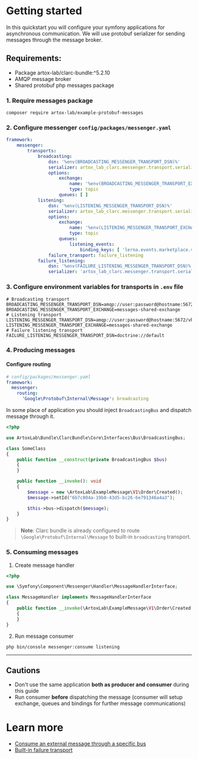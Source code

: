 # Getting started

In this quickstart you will configure your symfony applications for asynchronous communication.
We will use protobuf serializer for sending messages through the message broker. 

## Requirements:

- Package artox-lab/clarc-bundle:^5.2.10
- AMQP message broker
- Shared protobuf php messages package

### 1. Require messages package

```shell
composer require artox-lab/example-protobuf-messages
```

### 2. Configure messenger `config/packages/messenger.yaml`

```yaml
framework:
    messenger:
        transports:
            broadcasting:
                dsn: '%env(BROADCASTING_MESSENGER_TRANSPORT_DSN)%'
                serializer: artox_lab_clarc.messenger.transport.serializer.protobuf_self_origin_stamps
                options:
                    exchange:
                        name: '%env(BROADCASTING_MESSENGER_TRANSPORT_EXCHANGE)%'
                        type: topic
                    queues: [ ]
            listening:
                dsn: '%env(LISTENING_MESSENGER_TRANSPORT_DSN)%'
                serializer: artox_lab_clarc.messenger.transport.serializer.protobuf_self_origin_stamps
                options:
                    exchange:
                        name: '%env(LISTENING_MESSENGER_TRANSPORT_EXCHANGE)%'
                        type: topic
                    queues:
                        listening_events:
                            binding_keys: [ 'lerna.events.marketplace.v1.#' ]
                failure_transport: failure_listening
            failure_listening:
                dsn: '%env(FAILURE_LISTENING_MESSENGER_TRANSPORT_DSN)%'
                serializer: 'artox_lab_clarc.messenger.transport.serializer.protobuf'
```

### 3. Configure environment variables for transports in `.env` file

```shell
# Broadcasting transport
BROADCASTING_MESSENGER_TRANSPORT_DSN=amqp://user:password@hostname:5672/vhost
BROADCASTING_MESSENGER_TRANSPORT_EXCHANGE=messages-shared-exchange
# Listening transport
LISTENING_MESSENGER_TRANSPORT_DSN=amqp://user:password@hostname:5672/vhost
LISTENING_MESSENGER_TRANSPORT_EXCHANGE=messages-shared-exchange
# Failure listening transport
FAILURE_LISTENING_MESSENGER_TRANSPORT_DSN=doctrine://default
```

### 4. Producing messages

#### Configure routing

```yaml
# config/packages/messenger.yaml
framework:
  messenger:
    routing:
      'Google\Protobuf\Internal\Message': broadcasting
```

In some place of application you should inject `BroadcastingBus` and dispatch message through it.

```php
<?php

use ArtoxLab\Bundle\ClarcBundle\Core\Interfaces\Bus\BroadcastingBus;

class SomeClass
{
    public function __construct(private BroadcastingBus $bus)
    {
    }

    public function __invoke(): void
    {
        $message = new \ArtoxLab\ExampleMessage\V1\Order\Created();
        $message->setId("6b7c804a-19b0-43d5-bc26-6e791346a4a3");

        $this->bus->dispatch($message);
    }
}
```

> **Note**: Clarc bundle is already configured to route `\Google\Protobuf\Internal\Message` to built-in `broadcasting` transport.

### 5. Consuming messages

1. Create message handler

```php
<?php

use \Symfony\Component\Messenger\Handler\MessageHandlerInterface;

class MessageHandler implements MessageHandlerInterface
{
    public function __invoke(\ArtoxLab\ExampleMessage\V1\Order\Created $message)
    {
    }
}
```

2. Run message consumer

```shell
php bin/console messenger:consume listening
```

---

## Cautions
- Don't use the same application **both as producer and consumer** during this guide
- Run consumer **before** dispatching the message (consumer will setup exchange, queues and bindings for further message communications)

# Learn more

- [Consume an external message through a specific bus](consume_an_external_message_through_s_specific_bus.md)
- [Built-in failure transport](built_in_failure_transport.md)
